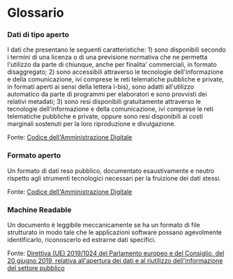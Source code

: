 # Glossario

### Dati di tipo aperto

I dati che presentano le seguenti caratteristiche: 1) sono disponibili secondo i termini di una licenza o di una previsione normativa che ne permetta l'utilizzo da parte di chiunque, anche per finalita' commerciali, in formato disaggregato; 2) sono accessibili attraverso le tecnologie dell'informazione e della comunicazione, ivi comprese le reti telematiche pubbliche e private, in formati aperti ai sensi della lettera l-bis), sono adatti all'utilizzo automatico da parte di programmi per elaboratori e sono provvisti dei relativi metadati; 3) sono resi disponibili gratuitamente attraverso le tecnologie dell'informazione e della comunicazione, ivi comprese le reti telematiche pubbliche e private, oppure sono resi disponibili ai costi marginali sostenuti per la loro riproduzione e divulgazione.

Fonte: [Codice dell'Amministrazione Digitale](https://www.google.com/url?q=https://www.normattiva.it/uri-res/N2Ls?urn:nir:stato:decreto.legislativo:2005-03-07;82!vig~art1&sa=D&source=editors&ust=1644608253626071&usg=AOvVaw2Ve43mxnZtgHclJm3uAW8V)

### Formato aperto

Un formato di dati reso pubblico, documentato esaustivamente e neutro rispetto agli strumenti tecnologici necessari per la fruizione dei dati stessi.

Fonte: [Codice dell'Amministrazione Digitale](https://www.google.com/url?q=https://www.normattiva.it/uri-res/N2Ls?urn:nir:stato:decreto.legislativo:2005-03-07;82!vig~art1&sa=D&source=editors&ust=1644608253626894&usg=AOvVaw3GNBtkaY1LYQ27Pvh-pKba)

### Machine Readable

Un documento è leggibile meccanicamente se ha un formato di file strutturato in modo tale che le applicazioni software possano agevolmente identificarlo, riconoscerlo ed estrarne dati specifici.

Fonte: [Direttiva (UE) 2019/1024 del Parlamento europeo e del Consiglio, del 20 giugno 2019, relativa all'apertura dei dati e al riutilizzo dell'informazione del settore pubblico](https://www.google.com/url?q=https://eur-lex.europa.eu/eli/dir/2019/1024/oj/ita&sa=D&source=editors&ust=1644608253627707&usg=AOvVaw0xSmhUFDOzcCsATfD4a1RC)
